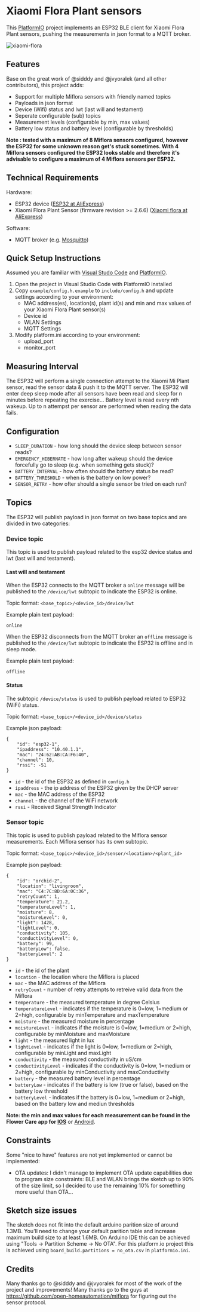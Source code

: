 # Xiaomi Flora Plant sensors

This [PlatformIO](https://platformio.org) project implements an ESP32 BLE client for Xiaomi Flora Plant sensors, pushing the measurements in json format to a MQTT broker.

![xiaomi-flora](xiaomi-miflora.png)

## Features

Base on the great work of @sidddy and @jvyoralek (and all other contributors), this project adds:

- Support for multiple Miflora sensors with friendly named topics
- Payloads in json format
- Device (Wifi) status and lwt (last will and testament)
- Seperate configurable (sub) topics
- Measurement levels (configurable by min, max values)
- Battery low status and battery level (configurable by thresholds)

__Note : tested with a maximum of 8 Miflora sensors configured, however the ESP32 for some unknown reason get's stuck sometimes. With 4 Miflora sensors configured the ESP32 looks stable and therefore it's advisable to configure a maximum of 4 Miflora sensors per ESP32.__

## Technical Requirements

Hardware:
- ESP32 device ([ESP32 at AliExpress](https://nl.aliexpress.com/wholesale?catId=0&initiative_id=SB_20200408062838&SearchText=MH-ET+Live+ESP32))
- Xiaomi Flora Plant Sensor (firmware revision >= 2.6.6) ([Xiaomi flora at AliExpress](https://nl.aliexpress.com/wholesale?catId=0&initiative_id=SB_20200408063038&SearchText=xiaomi+flora))

Software:
- MQTT broker (e.g. [Mosquitto](https://mosquitto.org))

## Quick Setup Instructions

Assumed you are familiar with [Visual Studo Code](https://code.visualstudio.com) and [PlatformIO](https://platformio.org). 

1) Open the project in Visual Studio Code with PlatformIO installed
2) Copy `example/config.h.example` to `include/config.h` and update settings according to your environment:
    - MAC address(es), location(s), plant id(s) and min and max values of your Xiaomi Flora Plant sensor(s)
    - Device id
    - WLAN Settings
    - MQTT Settings
3) Modify platform.ini according to your environment:
    - upload_port
    - monitor_port

## Measuring Interval

The ESP32 will perform a single connection attempt to the Xiaomi Mi Plant sensor, read the sensor data & push it to the MQTT server. The ESP32 will enter deep sleep mode after all sensors have been read and sleep for n minutes before repeating the exercise...
Battery level is read every nth wakeup.
Up to n attempst per sensor are performed when reading the data fails.

## Configuration

- `SLEEP_DURATION` - how long should the device sleep between sensor reads?
- `EMERGENCY_HIBERNATE` - how long after wakeup should the device forcefully go to sleep (e.g. when something gets stuck)?
- `BATTERY_INTERVAL` - how often should the battery status be read?
- `BATTERY_THRESHOLD` - when is the battery on low power?
- `SENSOR_RETRY` - how ofter should a single sensor be tried on each run?

## Topics

The ESP32 will publish payload in json format on two base topics and are divided in two categories:

### Device topic

This topic is used to publish payload related to the esp32 device status and lwt (last will and testament).

#### Last will and testament

When the ESP32 connects to the MQTT broker a `online` message will be published to the `/device/lwt` subtopic to indicate the ESP32 is online.

Topic format: `<base_topic>/<device_id>/device/lwt`

Example plain text payload:
```
online
```

When the ESP32 disconnects from the MQTT broker an `offline` message is published to the `/device/lwt` subtopic to indicate the ESP32 is offline and in sleep mode.

Example plain text payload:
```
offline
```

#### Status

The subtopic `/device/status` is used to publish payload related to ESP32 (WiFi) status.

Topic format: `<base_topic>/<device_id>/device/status`

Example json payload:
```
{
    "id": "esp32-1",
    "ipaddress": "10.40.1.1",
    "mac": "24:62:AB:CA:F6:40",
    "channel": 10,
    "rssi": -51
}
```

 - `id` - the id of the ESP32 as defined in `config.h`
 - `ipaddress` - the ip address of the ESP32 given by the DHCP server
 - `mac` - the MAC address of the ESP32
 - `channel` - the channel of the WiFi network
 - `rssi` - Received Signal Strength Indicator

### Sensor topic

This topic is used to publish payload related to the Miflora sensor measurements. Each Miflora sensor has its own subtopic. 

Topic format: `<base_topic>/<device_id>/sensor/<location>/<plant_id>`

Example json payload:
```
{
    "id": "orchid-2",
    "location": "livingroom",
    "mac": "C4:7C:8D:6A:0C:36",
    "retryCount": 1,
    "temperature": 21.2,
    "temperatureLevel": 1,
    "moisture": 8,
    "moistureLevel": 0,
    "light": 1428,
    "lightLevel": 0,
    "conductivity": 105,
    "conductivityLevel": 0,
    "battery": 99,
    "batteryLow": false,
    "batteryLevel": 2
}
```

- `id` - the id of the plant
- `location` - the location where the Miflora is placed
- `mac` - the MAC address of the Miflora
- `retryCount` - number of retry attempts to retreive valid data from the Miflora
- `temperature` - the measured temperature in degree Celsius
- `temperatureLevel` - indicates if the temperature is 0=low, 1=medium or 2=high, configurable by minTemperature and maxTemperature
- `moisture` - the measured moisture in percentage
- `moistureLevel` - indicates if the moisture is 0=low, 1=medium or 2=high, configurable by minMoisture and maxMoisture
- `light` - the measured light in lux
- `lightLevel` - indicates if the light is 0=low, 1=medium or 2=high, configurable by minLight and maxLight
- `conductivity` - the measured conductivity in uS/cm
- `conductivityLevel` - indicates if the conductivity is 0=low, 1=medium or 2=high, configurable by minConductivity and maxConductivity
- `battery` - the measured battery level in percentage
- `batteryLow` - indicates if the battery is low (true or false), based on the battery low threshold
- `batteryLevel` - indicates if the battery is 0=low, 1=medium or 2=high, based on the battery low and mediun thresholds

__Note: the min and max values for each measurement can be found in the Flower Care app for [IOS](https://apps.apple.com/us/app/flower-care/id1095274672)__ or [Android](https://play.google.com/store/apps/details?id=com.huahuacaocao.flowercare&hl=de).

## Constraints

Some "nice to have" features are not yet implemented or cannot be implemented:
  - OTA updates: I didn't manage to implement OTA update capabilities due to program size constraints: BLE and WLAN brings the sketch up to 90% of the size limit, so I decided to use the remaining 10% for something more useful than OTA...

## Sketch size issues

The sketch does not fit into the default arduino parition size of around 1.3MB. You'll need to change your default parition table and increase maximum build size to at least 1.6MB.
On Arduino IDE this can be achieved using "Tools -> Partition Scheme -> No OTA". 
For this platform.io project this is achieved using `board_build.partitions = no_ota.csv` in `platformio.ini`.

## Credits
Many thanks go to @sidddy and @jvyoralek for most of the work of the project and improvements!
Many thanks go to the guys at https://github.com/open-homeautomation/miflora for figuring out the sensor protocol.
